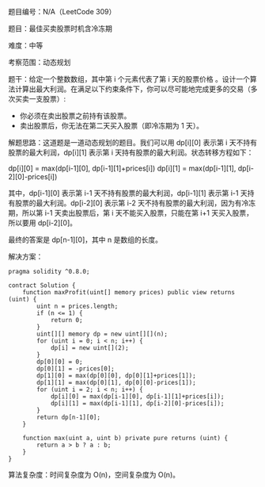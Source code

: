 题目编号：N/A（LeetCode 309）

题目：最佳买卖股票时机含冷冻期

难度：中等

考察范围：动态规划

题干：给定一个整数数组，其中第 i 个元素代表了第 i 天的股票价格 。设计一个算法计算出最大利润。在满足以下约束条件下，你可以尽可能地完成更多的交易（多次买卖一支股票）:

- 你必须在卖出股票之前持有该股票。
- 卖出股票后，你无法在第二天买入股票（即冷冻期为 1 天）。

解题思路：这道题是一道动态规划的题目。我们可以用 dp[i][0] 表示第 i 天不持有股票的最大利润，dp[i][1] 表示第 i 天持有股票的最大利润。状态转移方程如下：

dp[i][0] = max(dp[i-1][0], dp[i-1][1]+prices[i])
dp[i][1] = max(dp[i-1][1], dp[i-2][0]-prices[i])

其中，dp[i-1][0] 表示第 i-1 天不持有股票的最大利润，dp[i-1][1] 表示第 i-1 天持有股票的最大利润。dp[i-2][0] 表示第 i-2 天不持有股票的最大利润，因为有冷冻期，所以第 i-1 天卖出股票后，第 i 天不能买入股票，只能在第 i+1 天买入股票，所以要用 dp[i-2][0]。

最终的答案是 dp[n-1][0]，其中 n 是数组的长度。

解决方案：

```solidity
pragma solidity ^0.8.0;

contract Solution {
    function maxProfit(uint[] memory prices) public view returns (uint) {
        uint n = prices.length;
        if (n <= 1) {
            return 0;
        }
        uint[][] memory dp = new uint[][](n);
        for (uint i = 0; i < n; i++) {
            dp[i] = new uint[](2);
        }
        dp[0][0] = 0;
        dp[0][1] = -prices[0];
        dp[1][0] = max(dp[0][0], dp[0][1]+prices[1]);
        dp[1][1] = max(dp[0][1], dp[0][0]-prices[1]);
        for (uint i = 2; i < n; i++) {
            dp[i][0] = max(dp[i-1][0], dp[i-1][1]+prices[i]);
            dp[i][1] = max(dp[i-1][1], dp[i-2][0]-prices[i]);
        }
        return dp[n-1][0];
    }
    
    function max(uint a, uint b) private pure returns (uint) {
        return a > b ? a : b;
    }
}
```

算法复杂度：时间复杂度为 O(n)，空间复杂度为 O(n)。